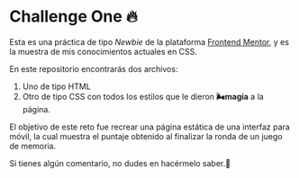 # Challenge One 🔥
Esta es una práctica de tipo *Newbie* de la plataforma [Frontend Mentor](https://www.frontendmentor.io/challenges/results-summary-component-CE_K6s0maV), y es la muestra de mis conocimientos actuales en CSS.

En este repositorio encontrarás dos archivos:
1. Uno de tipo HTML
2. Otro de tipo CSS con todos los estilos que le dieron **🌬️magia** a la página.

El objetivo de este reto fue recrear una página estática de una interfaz para móvil, la cual muestra el puntaje obtenido al finalizar la ronda de un juego de memoria.

Si tienes algún comentario, no dudes en hacérmelo saber.🙂
